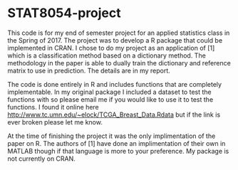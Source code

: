 # STAT8054-project

This code is for my end of semester project for an applied statistics class in the Spring of 2017. The project was to develop a R package that could be implemented in CRAN. I chose to do my project as an application of [1] which is a classification method based on a dictionary method. The methodology in the paper is able to dually train the dictionary and reference matrix to use in prediction. The details are in my report. 

The code is done entirely in R and includes functions that are completely implementable. In my original package I included a dataset to test the functions with so please email me if you would like to use it to test the functions. I found it online here http://www.tc.umn.edu/~elock/TCGA_Breast_Data.Rdata but if the link is ever broken please let me know. 

At the time of finishing the project it was the only implimentation of the paper on R. The authors of [1] have done an implimentation of their own in MATLAB though if that language is more to your preference. My package is not currently on CRAN. 
